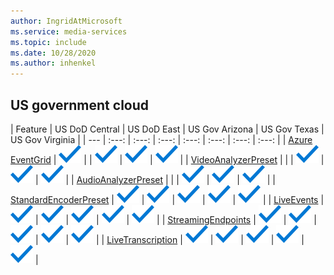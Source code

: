```yaml
---
author: IngridAtMicrosoft
ms.service: media-services 
ms.topic: include
ms.date: 10/28/2020
ms.author: inhenkel
---
```


<!--Feature availability in region-->

## US government cloud

| Feature |  US DoD Central | US DoD East | US Gov Arizona | US Gov Texas | US Gov Virginia |
| --- | :---: | :---: | :---: | :---: | :---: | :---: | :---: |
| [Azure EventGrid](../monitoring/reacting-to-media-services-events.md) | ![Azure EventGrid US DoD Central availability](../media/azure-clouds-regions/ga.svg)   | <!-- US DoD East -->  | ![Azure EventGrid US Gov Arizona availability](../media/azure-clouds-regions/ga.svg)    | ![Azure EventGrid US Gov Texas availability](../media/azure-clouds-regions/ga.svg)   | ![Azure EventGrid US Gov Virginia availability](../media/azure-clouds-regions/ga.svg)  |
| [VideoAnalyzerPreset](../analyze-video-audio-files-concept.md) |<!-- US DoD Central -->  | <!-- US DoD East -->  | ![VideoAnalyzerPreset US Gov Arizona availability](../media/azure-clouds-regions/ga.svg)  | ![VideoAnalyzerPreset US Gov Texas availability](../media/azure-clouds-regions/ga.svg)  | ![VideoAnalyzerPreset US Gov Virginia availability](../media/azure-clouds-regions/ga.svg)  |
| [AudioAnalyzerPreset](../analyze-video-audio-files-concept.md) |<!-- US DoD Central -->  | <!-- US DoD East -->  | ![AudioAnalyzerPreset US Gov Arizona general availability](../media/azure-clouds-regions/ga.svg)   | ![AudioAnalyzerPreset US Gov Texas general availability](../media/azure-clouds-regions/ga.svg)  | ![AudioAnalyzerPreset US Gov Virginia general availability](../media/azure-clouds-regions/ga.svg)  |
| [StandardEncoderPreset](../encode-concept.md) | ![StandardEncoderPreset US DoD Central general availability](../media/azure-clouds-regions/ga.svg) | ![StandardEncoderPreset US DoD East general availability](../media/azure-clouds-regions/ga.svg) | ![StandardEncoderPreset US Gov Arizona general availability](../media/azure-clouds-regions/ga.svg) | ![StandardEncoderPreset US Gov Texas general availability](../media/azure-clouds-regions/ga.svg) | ![StandardEncoderPreset US Gov Virginia general availability](../media/azure-clouds-regions/ga.svg) |
| [LiveEvents](../stream-live-streaming-concept.md) | ![LiveEvents US DoD Central general availability](../media/azure-clouds-regions/ga.svg) | ![LiveEvents US DoD East general availability](../media/azure-clouds-regions/ga.svg) | ![LiveEvents US Gov Arizona general availability](../media/azure-clouds-regions/ga.svg) | ![LiveEvents US Gov Texas general availability](../media/azure-clouds-regions/ga.svg) | ![LiveEvents US Gov Virginia general availability](../media/azure-clouds-regions/ga.svg) |
| [StreamingEndpoints](../stream-streaming-endpoint-concept.md) | ![StreamingEndpoints US DoD Central general availability](../media/azure-clouds-regions/ga.svg) | ![StreamingEndpoints US DoD East general availability](../media/azure-clouds-regions/ga.svg) | ![StreamingEndpoints US Gov Arizona general availability](../media/azure-clouds-regions/ga.svg) | ![StreamingEndpoints US Gov Texas general availability](../media/azure-clouds-regions/ga.svg) | ![StreamingEndpoints US Gov Virginia general availability](../media/azure-clouds-regions/ga.svg) | 
| [LiveTranscription](../live-event-live-transcription-how-to.md) | ![LiveTranscription US DoD Central general availability](../media/azure-clouds-regions/ga.svg) | ![LiveTranscription US DoD East general availability](../media/azure-clouds-regions/ga.svg) | ![LiveTranscription US Gov Arizona general availability](../media/azure-clouds-regions/ga.svg) | ![LiveTranscription US Gov Texas general availability](../media/azure-clouds-regions/ga.svg) | ![LiveTranscription US Gov Virginia general availability](../media/azure-clouds-regions/ga.svg) |
